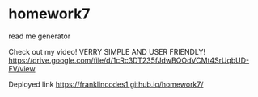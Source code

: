 # homework7
read me generator


Check out my video! VERRY SIMPLE AND USER FRIENDLY!
https://drive.google.com/file/d/1cRc3DT235fJdwBQOdVCMt4SrUqbUD-FV/view

Deployed link
https://franklincodes1.github.io/homework7/

